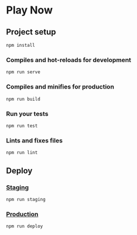 # Play Now

## Project setup
```
npm install
```

### Compiles and hot-reloads for development
```
npm run serve
```

### Compiles and minifies for production
```
npm run build
```

### Run your tests
```
npm run test
```

### Lints and fixes files
```
npm run lint
```

## Deploy

### [Staging](https://www.kolman.si/game-utilities-staging/)
```
npm run staging
```

### [Production](https://www.kolman.si/game-utilities/)
```
npm run deploy
```
